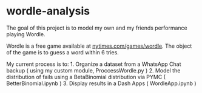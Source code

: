# wordle-analysis

The goal of this project is to model my own and my friends performance playing Wordle. 

Wordle is a free game available at [nytimes.com/games/wordle](https://www.nytimes.com/games/wordle/index.html).
The object of the game is to guess a word within 6 tries.

My current process is to: 
	1. Organize a dataset from a WhatsApp Chat backup ( using my custom module, ProccessWordle.py )
	2. Model the distribution of fails using a BetaBinomial distribution via PYMC ( BetterBinomial.ipynb )
	3. Display results in a Dash Apps ( WordleApp.ipynb )
